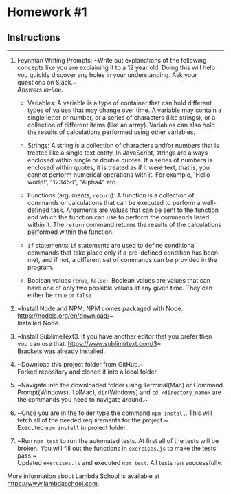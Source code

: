 # Homework #1

## Instructions
---
1. Feynman Writing Prompts: ~Write out explanations of the following concepts like you are explaining it to a 12 year old.  Doing this will help you quickly discover any holes in your understanding.  Ask your questions on Slack.~  
_Answers in-line._
		
	* Variables: A variable is a type of container that can hold different types of values that may change over time. A variable may contain a single letter or number, or a series of characters (like strings), or a collection of different items (like an array). Variables can also hold the results of calculations performed using other variables. 

	* Strings: A string is a collection of characters and/or numbers that is treated like a single text entity. In JavaScript, strings are always enclosed within single or double quotes. If a series of numbers is enclosed within quotes, it is treated as if it were text, that is, you cannot perform numerical operations with it. For example, 'Hello world!', "123456", "Alpha4" etc.

	* Functions (arguments, `return`): A function is a collection of commands or calculations that can be executed to perform a well-defined task. Arguments are values that can be sent to the function and which the function can use to perform the commands listed within it. The `return` command returns the results of the calculations performed within the function.

	* `if` statements: `if` statements are used to define conditional commands that take place only if a pre-defined condition has been met, and if not, a different set of commands can be provided in the program.

	* Boolean values (`true`, `false`): Boolean values are values that can have one of only two possible values at any given time. They can either be `true` or `false`.

2. ~Install Node and NPM.  NPM comes packaged with Node. https://nodejs.org/en/download/~  
Installed Node.

3. ~Install SublimeText3.  If you have another editor that you prefer then you can use that. https://www.sublimetext.com/3~  
Brackets was already installed.

4. ~Download this project folder from GitHub.~  
Forked repository and cloned it into a local folder.

5. ~Navigate into the downloaded folder using Terminal(Mac) or Command Prompt(Windows).  `ls`(Mac), `dir`(Windows) and `cd <directory_name>` are the commands you need to navigate around.~ 

6. ~Once you are in the folder type the command `npm install`.  This will fetch all of the needed requirements for the project.~  
Executed `npm install` in project folder.

7. ~Run `npm test` to run the automated tests.  At first all of the tests will be broken.  You will fill out the functions in `exercises.js` to make the tests pass.~  
Updated `exercises.js` and executed `npm test`. All tests ran successfully.

More information about Lambda School is available at https://www.lambdaschool.com.
